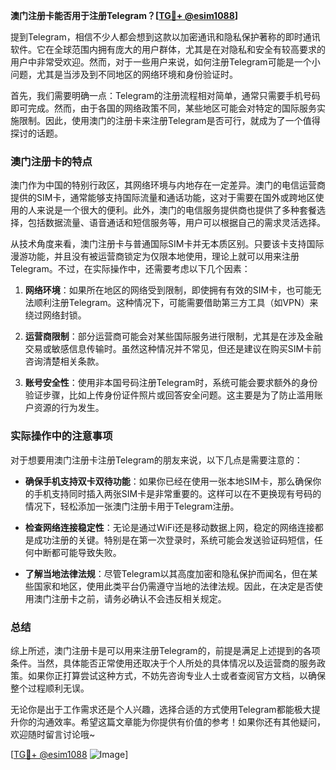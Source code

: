 **澳门注册卡能否用于注册Telegram？[[TG💪+ @esim1088](https://t.me/s/esim1088)]**

提到Telegram，相信不少人都会想到这款以加密通讯和隐私保护著称的即时通讯软件。它在全球范围内拥有庞大的用户群体，尤其是在对隐私和安全有较高要求的用户中非常受欢迎。然而，对于一些用户来说，如何注册Telegram可能是一个小问题，尤其是当涉及到不同地区的网络环境和身份验证时。

首先，我们需要明确一点：Telegram的注册流程相对简单，通常只需要手机号码即可完成。然而，由于各国的网络政策不同，某些地区可能会对特定的国际服务实施限制。因此，使用澳门的注册卡来注册Telegram是否可行，就成为了一个值得探讨的话题。

### 澳门注册卡的特点

澳门作为中国的特别行政区，其网络环境与内地存在一定差异。澳门的电信运营商提供的SIM卡，通常能够支持国际流量和通话功能，这对于需要在国外或跨地区使用的人来说是一个很大的便利。此外，澳门的电信服务提供商也提供了多种套餐选择，包括数据流量、语音通话和短信服务等，用户可以根据自己的需求灵活选择。

从技术角度来看，澳门注册卡与普通国际SIM卡并无本质区别。只要该卡支持国际漫游功能，并且没有被运营商锁定为仅限本地使用，理论上就可以用来注册Telegram。不过，在实际操作中，还需要考虑以下几个因素：

1. **网络环境**：如果所在地区的网络受到限制，即使拥有有效的SIM卡，也可能无法顺利注册Telegram。这种情况下，可能需要借助第三方工具（如VPN）来绕过网络封锁。
   
2. **运营商限制**：部分运营商可能会对某些国际服务进行限制，尤其是在涉及金融交易或敏感信息传输时。虽然这种情况并不常见，但还是建议在购买SIM卡前咨询清楚相关条款。

3. **账号安全性**：使用非本国号码注册Telegram时，系统可能会要求额外的身份验证步骤，比如上传身份证件照片或回答安全问题。这主要是为了防止滥用账户资源的行为发生。

### 实际操作中的注意事项

对于想要用澳门注册卡注册Telegram的朋友来说，以下几点是需要注意的：

- **确保手机支持双卡双待功能**：如果你已经在使用一张本地SIM卡，那么确保你的手机支持同时插入两张SIM卡是非常重要的。这样可以在不更换现有号码的情况下，轻松添加一张澳门注册卡用于Telegram注册。

- **检查网络连接稳定性**：无论是通过WiFi还是移动数据上网，稳定的网络连接都是成功注册的关键。特别是在第一次登录时，系统可能会发送验证码短信，任何中断都可能导致失败。

- **了解当地法律法规**：尽管Telegram以其高度加密和隐私保护而闻名，但在某些国家和地区，使用此类平台仍需遵守当地的法律法规。因此，在决定是否使用澳门注册卡之前，请务必确认不会违反相关规定。

### 总结

综上所述，澳门注册卡是可以用来注册Telegram的，前提是满足上述提到的各项条件。当然，具体能否正常使用还取决于个人所处的具体情况以及运营商的服务政策。如果你正打算尝试这种方式，不妨先咨询专业人士或者查阅官方文档，以确保整个过程顺利无误。

无论你是出于工作需求还是个人兴趣，选择合适的方式使用Telegram都能极大提升你的沟通效率。希望这篇文章能为你提供有价值的参考！如果你还有其他疑问，欢迎随时留言讨论哦~

[[TG💪+ @esim1088](https://t.me/s/esim1088) ![Image](https://i.postimg.cc/4NQfJmqS/Snipaste-2025-05-13-00-14-12.png)]